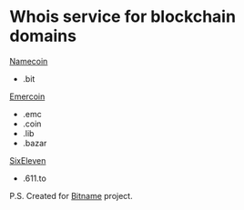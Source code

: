 Whois service for blockchain domains
=================
[Namecoin](https://www.namecoin.org/) 

* .bit

[Emercoin](https://emercoin.com/)

* .emc
* .coin
* .lib
* .bazar

[SixEleven](https://611project.org/) 

* .611.to

P.S. Created for [Bitname](http://www.bitname.ru/) project.
